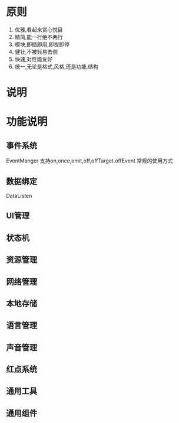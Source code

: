 # 原则
1. 优雅,看起来赏心悦目
2. 精简,能一行绝不两行
3. 模块,即插即用,即拔即停
4. 健壮,不被轻易击倒
5. 快速,对性能友好
6. 统一,无论是格式,风格,还是功能,结构

# 说明

# 功能说明

## 事件系统
EventManger
支持on,once,emit,off,offTarget.offEvent
常规的使用方式

## 数据绑定
DataListen

## UI管理

## 状态机

## 资源管理

## 网络管理

## 本地存储

## 语言管理

## 声音管理

## 红点系统

## 通用工具

## 通用组件
